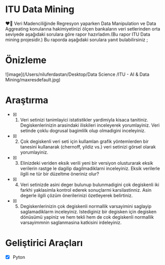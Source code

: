 # ITU Data Mining

❤️‍🔥 Veri Madenciliğinde Regresyon yaparken Data Manipulation ve Data Aggreating konularına hakimiyetinizi ölçen bankaların veri setlerinden orta seviyede aşağıdaki sorulara göre rapor hazırladım.(Bu rapor ITU Data mining projesidir.) Bu raporda aşağıdaki sorulara yanıt bulabilirsiniz ; 


# Önizleme
![image](/Users/niluferdastan/Desktop/Data Science /ITU - AI & Data Mining/maxresdefault.jpg)


# Araştırma

- [x] 1. Veri setinizi tanimlayici istatistikler yardimiyla kisaca tanitiniz. Degiskenlerinizin arasindaki iliskileri inceleyerek yorumlayiniz. Veri setinde çoklu dogrusal bagimlilk olup olmadigini inceleyiniz.
- [x] 2. Çok degiskenli veri seti için kullamlan grafik yöntemlerden bir tanesini kullanarak (chernoff, yildiz vs.) veri setinizi görsel olarak yorumlayiniz.
- [x] 3. Elinizdeki veriden eksik verili yeni bir versiyon olusturarak eksik verilerin rastge le dagilip dagilmadiklarni inceleyiniz. Eksik verilerle ilgili ne tür bir düzeltme öneriniz olur?
- [x] 4. Veri setinizde asini deger bulunup bulunmadigini çok degiskenli iki farkhi yaklasimla kontrol ederek sonuçlarmi karsilastinniz. Asin degerle ilgili çözüm önerilerinizi özetleyerek belirtiniz.
- [x] 5. Degiskenlerinizin çok degiskenli normallik varsayimini saglayip saglamadiklarm inceleyiniz. Istediginiz bir degisken için degisken dönüsümü yapiniz ve hem tekli hem de cok degiskenli normallik varsayimmnin saglanmasina katkisini irdeleyiniz.



# Geliştirici Araçları
- [x] Pyton

